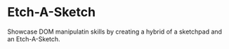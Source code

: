 # Etch-A-Sketch

Showcase DOM manipulatin skills by creating a hybrid of a sketchpad and an Etch-A-Sketch.
